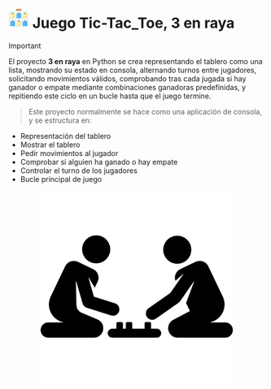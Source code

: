 # <img alt="3 en raya (Tic-Tac-Tie)" src="images/3enraya.png" width="8%">	Juego Tic-Tac_Toe, 3 en raya


> [!IMPORTANT]
> El proyecto <b>3 en raya</b> en Python se crea representando el tablero como una lista, mostrando su estado en consola, alternando turnos entre jugadores, solicitando movimientos válidos, comprobando tras cada jugada si hay ganador o empate mediante combinaciones ganadoras predefinidas, y repitiendo este ciclo en un bucle hasta que el juego termine.

> Este proyecto normalmente se hace como una aplicación de consola, y se estructura en:
-  Representación del tablero
-  Mostrar el tablero
-  Pedir movimientos al jugador
-  Comprobar si alguien ha ganado o hay empate
-  Controlar el turno de los jugadores
-  Bucle principal de juego


<p align="center">
<picture>
  <source media="(prefers-color-scheme: dark)" srcset="images/juegos.png">
  <source media="(prefers-color-scheme: light)" srcset="images/juegos.png">
  <img alt="Hacking_Labs, más allá de la Ciberseguridad" src="images/juegos.png" width="75%">
</picture>
</p>
